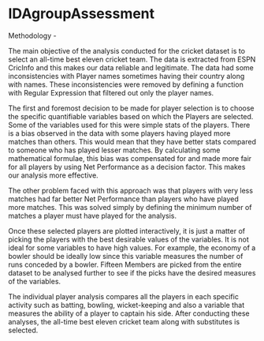 # IDAgroupAssessment

Methodology - 

The main objective of the analysis conducted for the cricket dataset is to select an all-time best eleven cricket team. The data is extracted from ESPN CricInfo and this makes our data reliable and legitimate. The data had some inconsistencies with Player names sometimes having their country along with names. These inconsistencies were removed by defining a function with Regular Expression that filtered out only the player names. 

The first and foremost decision to be made for player selection is to choose the specific quantifiable variables based on which the Players are selected. Some of the variables used for this were simple stats of the players. There is a bias observed in the data with some players having played more matches than others. This would mean that they have better stats compared to someone who has played lesser matches. By calculating some mathematical formulae, this bias was compensated for and made more fair for all players by using Net Performance as a decision factor. This makes our analysis more effective.

The other problem faced with this approach was that players with very less matches had far better Net Performance than players who have played more matches. This was solved simply by defining the minimum number of matches a player must have played for the analysis.

Once these selected players are plotted interactively, it is just a matter of picking the players with the best desirable values of the variables. It is not ideal for some variables to have  high values. For example, the economy of a bowler should be ideally low since this variable measures the number of runs conceded by a bowler. Fifteen Members are picked from the entire dataset to be analysed further to see if the picks have the desired measures of the variables.

The individual player analysis compares all the players in each specific activity such as batting, bowling, wicket-keeping and also a variable that measures the ability of a player to captain his side. After conducting these analyses, the all-time best eleven cricket team along with substitutes is selected.  